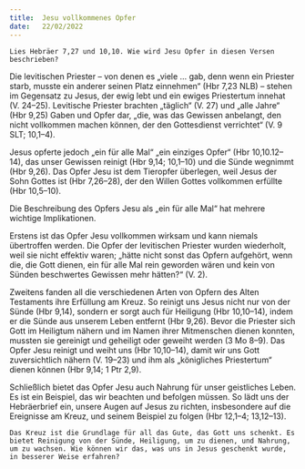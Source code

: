 ```yaml
---
title:  Jesu vollkommenes Opfer
date:   22/02/2022
---
```


`Lies Hebräer 7,27 und 10,10. Wie wird Jesu Opfer in diesen Versen beschrieben?`

Die levitischen Priester – von denen es „viele … gab, denn wenn ein Priester starb, musste ein anderer seinen Platz einnehmen“ (Hbr 7,23 NLB) – stehen im Gegensatz zu Jesus, der ewig lebt und ein ewiges Priestertum innehat (V. 24–25). Levitische Priester brachten „täglich“ (V. 27) und „alle Jahre“ (Hbr 9,25) Gaben und Opfer dar, „die, was das Gewissen anbelangt, den nicht vollkommen machen können, der den Gottesdienst verrichtet“ (V. 9 SLT; 10,1–4).

Jesus opferte jedoch „ein für alle Mal“ „ein einziges Opfer“ (Hbr 10,10.12–14), das unser Gewissen reinigt (Hbr 9,14; 10,1–10) und die Sünde wegnimmt (Hbr 9,26). Das Opfer Jesu ist dem Tieropfer überlegen, weil Jesus der Sohn Gottes ist (Hbr 7,26–28), der den Willen Gottes vollkommen erfüllte (Hbr 10,5–10).

Die Beschreibung des Opfers Jesu als „ein für alle Mal“ hat mehrere wichtige Implikationen.

Erstens ist das Opfer Jesu vollkommen wirksam und kann niemals übertroffen werden. Die Opfer der levitischen Priester wurden wiederholt, weil sie nicht effektiv waren; „hätte nicht sonst das Opfern aufgehört, wenn die, die Gott dienen, ein für alle Mal rein geworden wären und kein von Sünden beschwertes Gewissen mehr hätten?“ (V. 2).

Zweitens fanden all die verschiedenen Arten von Opfern des Alten Testaments ihre Erfüllung am Kreuz. So reinigt uns Jesus nicht nur von der Sünde (Hbr 9,14), sondern er sorgt auch für Heiligung (Hbr 10,10–14), indem er die Sünde aus unserem Leben entfernt (Hbr 9,26). Bevor die Priester sich Gott im Heiligtum nähern und im Namen ihrer Mitmenschen dienen konnten, mussten sie gereinigt und geheiligt oder geweiht werden (3 Mo 8–9). Das Opfer Jesu reinigt und weiht uns (Hbr 10,10–14), damit wir uns Gott zuversichtlich nähern (V. 19–23) und ihm als „königliches Priestertum“ dienen können (Hbr 9,14; 1 Ptr 2,9).

Schließlich bietet das Opfer Jesu auch Nahrung für unser geistliches ­Leben. Es ist ein Beispiel, das wir beachten und befolgen müssen. So lädt uns der Hebräerbrief ein, unsere Augen auf Jesus zu richten, insbesondere auf die Ereignisse am Kreuz, und seinem Beispiel zu folgen (Hbr 12,1–4; 13,12–13).

`Das Kreuz ist die Grundlage für all das Gute, das Gott uns schenkt. Es bietet Reinigung von der Sünde, Heiligung, um zu dienen, und Nahrung, um zu wachsen. Wie können wir das, was uns in Jesus geschenkt wurde, in besserer Weise erfahren?`